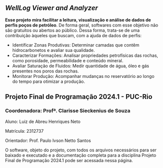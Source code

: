 ## *WellLog Viewer and Analyzer*

**Esse projeto mira facilitar a leitura, visualização e análise de dados de perfis poços de petróleo**.
De forma geral, softwares com esse objetivo não são gratuitos ou abertos ao público.
Dessa forma, trata-se de uma contribuição àqueles que buscam, com a ajuda de dados de perfis:

- Identificar Zonas Produtivas: Determinar camadas que contêm hidrocarbonetos e avaliar sua qualidade.
- Caracterizar Formações: Analisar propriedades petrofísicas das rochas, como porosidade, permeabilidade e conteúdo mineral.
- Avaliar Saturação de Fluidos: Medir quantidade de água, óleo e gás presentes nos poros das rochas.
- Monitorar Produção: Acompanhar mudanças no reservatório ao longo do tempo para otimizar a produção.

## Projeto Final de Programação 2024.1 - PUC-Rio
### Coordenadora: Profª. Clarisse Sieckenius de Souza

Aluno: Luiz de Abreu Henriques Neto

Matrícula: 2312737

Orientador: Prof. Paulo Ivson Netto Santos

O software, objeto do projeto, com todos os arquivos necessários para ser baixado e executado e a documentação completa para a disciplina Projeto Final de Programação 2024.1 pode ser acessada nessa página.
